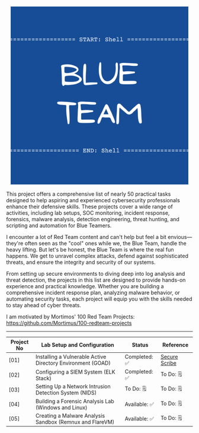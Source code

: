 <p align="center">
  <img src="/images/blueteam.png">
</p>

This project offers a comprehensive list of nearly 50 practical tasks designed to help aspiring and experienced cybersecurity professionals enhance their defensive skills. These projects cover a wide range of activities, including lab setups, SOC monitoring, incident response, forensics, malware analysis, detection engineering, threat hunting, and scripting and automation for Blue Teamers.

I encounter a lot of Red Team content and can't help but feel a bit envious—they're often seen as the "cool" ones while we, the Blue Team, handle the heavy lifting. But let's be honest, the Blue Team is where the real fun happens. We get to unravel complex attacks, defend against sophisticated threats, and ensure the integrity and security of our systems.

From setting up secure environments to diving deep into log analysis and threat detection, the projects in this list are designed to provide hands-on experience and practical knowledge. Whether you are building a comprehensive incident response plan, analyzing malware behavior, or automating security tasks, each project will equip you with the skills needed to stay ahead of cyber threats.


I am motivated by Mortimos' 100 Red Team Projects: https://github.com/Mortimus/100-redteam-projects

-----------------------------------------------------------------------------------------------------------------------------------------------------------------------------------------------------
Project No | Lab Setup and Configuration | Status | Reference
------------------------------------------------|------------------------------------------------|-----------------------------------------|---------------------------------------------------------
[01] | Installing a Vulnerable Active Directory Environment (GOAD) | Completed: ✅ | [Secure Scribe](https://cqawam.github.io/posts/GOAD/)
[02] | Configuring a SIEM System (ELK Stack) | Completed: ✅ | To Do: 🗒️ 
[03] | Setting Up a Network Intrusion Detection System (NIDS)	 | To Do: 🗒️ | To Do: 🗒️ 
[04] |Building a Forensic Analysis Lab (Windows and Linux) | Available: ✅ | To Do: 🗒️ 
[05] | Creating a Malware Analysis Sandbox (Remnux and FlareVM) | Available: ✅ | To Do: 🗒️ 
